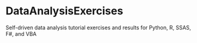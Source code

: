 # DataAnalysisExercises
Self-driven data analysis tutorial exercises and results for Python, R, SSAS, F#, and VBA
